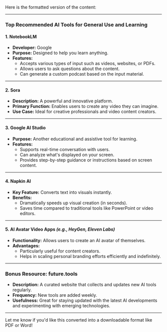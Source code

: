 Here is the formatted version of the content:

---

### **Top Recommended AI Tools for General Use and Learning**

#### **1. NotebookLM**
- **Developer:** Google  
- **Purpose:** Designed to help you learn anything.  
- **Features:**
  - Accepts various types of input such as videos, websites, or PDFs.
  - Allows users to ask questions about the content.
  - Can generate a custom podcast based on the input material.

---

#### **2. Sora**
- **Description:** A powerful and innovative platform.  
- **Primary Function:** Enables users to create any video they can imagine.  
- **Use Case:** Ideal for creative professionals and video content creators.

---

#### **3. Google AI Studio**
- **Purpose:** Another educational and assistive tool for learning.  
- **Features:**
  - Supports real-time conversation with users.
  - Can analyze what's displayed on your screen.
  - Provides step-by-step guidance or instructions based on screen content.

---

#### **4. Napkin AI**
- **Key Feature:** Converts text into visuals instantly.  
- **Benefits:**
  - Dramatically speeds up visual creation (in seconds).
  - Saves time compared to traditional tools like PowerPoint or video editors.

---

#### **5. AI Avatar Video Apps** *(e.g., HeyGen, Eleven Labs)*
- **Functionality:** Allows users to create an AI avatar of themselves.  
- **Advantages:**
  - Particularly useful for content creators.
  - Helps in scaling personal branding efforts efficiently and indefinitely.

---

### **Bonus Resource: future.tools**
- **Description:** A curated website that collects and updates new AI tools regularly.  
- **Frequency:** New tools are added weekly.  
- **Usefulness:** Great for staying updated with the latest AI developments and experimenting with emerging technologies.

--- 

Let me know if you'd like this converted into a downloadable format like PDF or Word!
